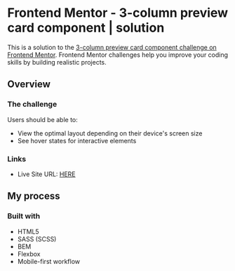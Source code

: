 # Frontend Mentor - 3-column preview card component | solution

This is a solution to the [3-column preview card component challenge on Frontend Mentor](https://www.frontendmentor.io/challenges/3column-preview-card-component-pH92eAR2-). Frontend Mentor challenges help you improve your coding skills by building realistic projects.

## Overview

### The challenge

Users should be able to:

- View the optimal layout depending on their device's screen size
- See hover states for interactive elements

### Links

- Live Site URL: [HERE](https://your-live-site-url.com)

## My process

### Built with

- HTML5
- SASS (SCSS)
- BEM
- Flexbox
- Mobile-first workflow
